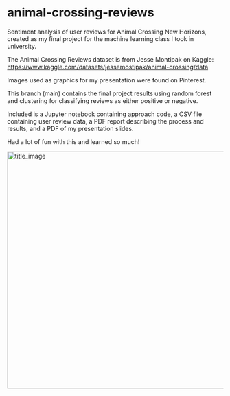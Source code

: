 # animal-crossing-reviews
Sentiment analysis of user reviews for Animal Crossing New Horizons, created as my final project for the machine learning class I took in university. 


The Animal Crossing Reviews dataset is from Jesse Montipak on Kaggle:
https://www.kaggle.com/datasets/jessemostipak/animal-crossing/data

Images used as graphics for my presentation were found on Pinterest.


This branch (main) contains the final project results using random forest and clustering for classifying reviews as either positive or negative.

Included is a Jupyter notebook containing approach code, a CSV file containing user review data, a PDF report describing the process and results, and a PDF of my presentation slides.

Had a lot of fun with this and learned so much!


<img width="982" height="553" alt="title_image" src="https://github.com/user-attachments/assets/ae5f2069-c227-4c43-b106-cea4012260cb" />
